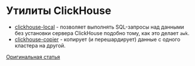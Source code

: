 # Утилиты ClickHouse

* [clickhouse-local](clickhouse-local.md#utils-clickhouse-local) - позволяет выполнять SQL-запросы над данными без установки сервера ClickHouse подобно тому, как это делает `awk`.
* [clickhouse-copier](clickhouse-copier.md#utils-clickhouse-copier) - копирует (и перешардирует) данные с одного кластера на другой.

[Оригинальная статья](https://clickhouse.yandex/docs/ru/operations/utils/) <!--hide-->
